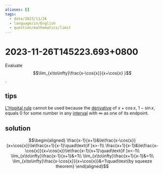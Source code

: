 ```yaml
---
aliases: []
tags:
  - date/2023/11/26
  - language/in/English
  - question/mathematics/limit
---
```


# 2023-11-26T145223.693+0800

Evaluate $$\lim_{x\to\infty}\frac{x-\cos{x}}{x+\cos{x} }$$.

## tips

[L'Hopital rule](../../general/L'Hôpital's%20rule.md) cannot be used because the [derivative](derivative.md) of $x+\cos{x}$, $1-\sin{x}$, equals 0 for some number in any [interval](interval%20(mathematics).md) with ∞ as one of its endpoint.

## solution

$$\begin{aligned}
\frac{x-1}{x+1}&\le\frac{x-\cos{x}}{x+\cos{x}}\le\frac{x+1}{x-1}\quad\text{if }x>-1\\
\frac{x+1}{x-1}&\le\frac{x-\cos{x}}{x+\cos{x}}\le\frac{x-1}{x+1}\quad\text{if }x<-1\\
\lim_{x\to\infty}\frac{x-1}{x+1}&=1\\
\lim_{x\to\infty}\frac{x+1}{x-1}&=1\\
\lim_{x\to\infty}\frac{x-\cos{x}}{x+\cos{x}}&=1\quad\text{by squeeze theorem}
\end{aligned}$$

